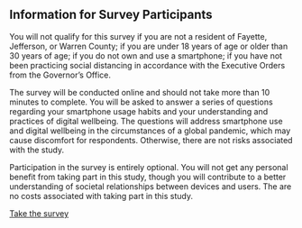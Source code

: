 ## Information for Survey Participants

You will not qualify for this survey if you are not a resident of Fayette, Jefferson, or Warren County; if you are under 18 years of age or older than 30 years of age; if you do not own and use a smartphone; if you have not been practicing social distancing in accordance with the Executive Orders from the Governor’s Office.

The survey will be conducted online and should not take more than 10 minutes to complete. You will be asked to answer a series of questions regarding your smartphone usage habits and your understanding and practices of digital wellbeing. The questions will address smartphone use and digital wellbeing in the circumstances of a global pandemic, which may cause discomfort for respondents. Otherwise, there are not risks associated with the study.

Participation in the survey is entirely optional. You will not get any personal benefit from taking part in this study, though you will contribute to a better understanding of societal relationships between devices and users. The are no costs associated with taking part in this study.

<a href="https://jacographer.github.io/survey/">Take the survey</a>

